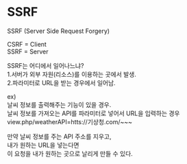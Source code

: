 # SSRF 

SSRF (Server Side Request Forgery)

CSRF = Client   
SSRF = Server

SSRF는 어디에서 일어나느냐?   
1.서버가 외부 자원(리소스)를 이용하는 곳에서 발생.   
2.파라미터로 URL을 받는 경우에서 일어남.

ex)   
날씨 정보를 출력해주는 기능이 있을 경우.   
날씨 정보를 가져오는 API를 파라미터로 넣어서 URL을 입력하는 경우   
view.php/weatherAPI=htts://기상청.com/~~~   

만약 날씨 정보를 주는 API 주소를 지우고,   
내가 원하는 URL을 넣는다면   
이 요청을 내가 원하는 곳으로 날리게 만들 수 있다.

